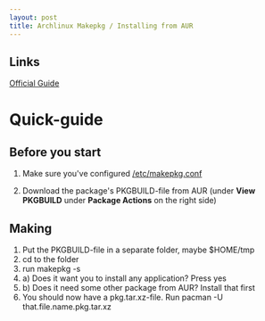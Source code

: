 ```yaml
---
layout: post
title: Archlinux Makepkg / Installing from AUR
---
```


Links
---
[Official Guide](https://wiki.archlinux.org/index.php/AUR_User_Guidelines)


# Quick-guide

## Before you start
1. Make sure you've configured [/etc/makepkg.conf](https://wiki.archlinux.org/index.php/Makepkg)

2. Download the package's PKGBUILD-file from AUR (under **View PKGBUILD** under
**Package Actions** on the right side)

## Making
1. Put the PKGBUILD-file in a separate folder, maybe $HOME/tmp
2. cd to the folder
3. run makepkg -s
4. a) Does it want you to install any application? Press yes
4. b) Does it need some other package from AUR? Install that first
5. You should now have a pkg.tar.xz-file. Run pacman -U that.file.name.pkg.tar.xz
